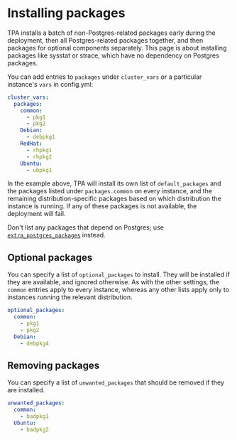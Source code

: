 # Installing packages

TPA installs a batch of non-Postgres-related packages early during
the deployment, then all Postgres-related packages together, and then
packages for optional components separately. This page is about
installing packages like sysstat or strace, which have no dependency on
Postgres packages.

You can add entries to `packages` under `cluster_vars` or a
particular instance's `vars` in config.yml:

```yaml
cluster_vars:
  packages:
    common:
      - pkg1
      - pkg2
    Debian:
      - debpkg1
    RedHat:
      - rhpkg1
      - rhpkg2
    Ubuntu:
      - ubpkg1
```

In the example above, TPA will install its own list of
`default_packages` and the packages listed under `packages.common`
on every instance, and the remaining distribution-specific packages
based on which distribution the instance is running. If any of these
packages is not available, the deployment will fail.

Don't list any packages that depend on Postgres; use
[`extra_postgres_packages`](postgres_installation_method_pkg.md)
instead.

## Optional packages

You can specify a list of `optional_packages` to install. They will be
installed if they are available, and ignored otherwise. As with the
other settings, the `common` entries apply to every instance, whereas
any other lists apply only to instances running the relevant
distribution.

```yaml
optional_packages:
  common:
    - pkg1
    - pkg2
  Debian:
    - debpkg4
```

## Removing packages

You can specify a list of `unwanted_packages` that should be
removed if they are installed.

```yaml
unwanted_packages:
  common:
    - badpkg1
  Ubuntu:
    - badpkg2
```
